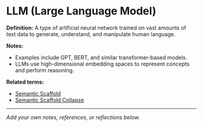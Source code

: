 # LLM (Large Language Model)

**Definition:**
A type of artificial neural network trained on vast amounts of text data to generate, understand, and manipulate human language.

**Notes:**
- Examples include GPT, BERT, and similar transformer-based models.
- LLMs use high-dimensional embedding spaces to represent concepts and perform reasoning.

**Related terms:**
- [Semantic Scaffold](semantic_scaffold.md)
- [Semantic Scaffold Collapse](semantic_scaffold_collapse.md)

---
*Add your own notes, references, or reflections below.*
